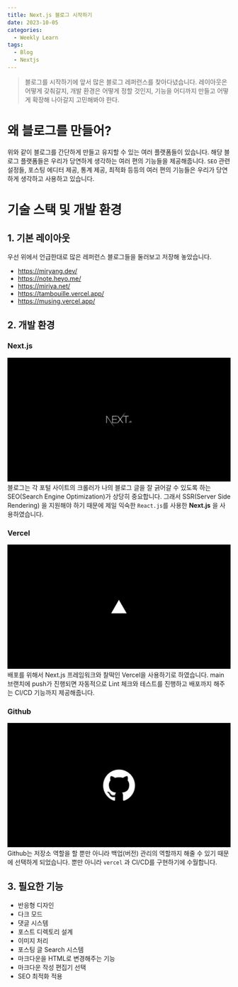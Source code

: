 ```yaml
---
title: Next.js 블로그 시작하기
date: 2023-10-05
categories:
  - Weekly Learn
tags:
  - Blog
  - Nextjs
---
```


> 블로그를 시작하기에 앞서 많은 블로그 레퍼런스를 찾아다녔습니다. 레이아웃은 어떻게 갖춰갈지, 개발 환경은 어떻게 정할 것인지, 기능을 어디까지 만들고 어떻게 확장해 나아갈지 고민해봐야 한다.

# 왜 블로그를 만들어?

위와 같이 블로그를 간단하게 만들고 유지할 수 있는 여러 플랫폼들이 있습니다. 해당 블로그 플랫폼들은 우리가 당연하게 생각하는 여러 편의 기능들을 제공해줍니다. `SEO` 관련 설정들, 포스팅 에디터 제공, 통계 제공, 최적화 등등의 여러 편의 기능들은 우리가 당연하게 생각하고 사용하고 있습니다.

# 기술 스택 및 개발 환경

## 1. 기본 레이아웃

우선 위에서 언급한대로 많은 레퍼런스 블로그들을 둘러보고 저장해 놓았습니다.

- https://miryang.dev/
- https://note.heyo.me/
- https://miriya.net/
- https://tambouille.vercel.app/
- https://musing.vercel.app/

## 2. 개발 환경

### Next.js

![](images/Pasted%20image%2020231005192708.png) 블로그는 각 포털 사이트의 크롤러가 나의 블로그 글을 잘 긁어갈 수 있도록 하는 SEO(Search Engine Optimization)가 상당히 중요합니다. 그래서 SSR(Server Side Rendering) 을 지원해야 하기 때문에 제일 익숙한 `React.js`를 사용한 **Next.js** 을 사용하였습니다.

### Vercel

![](images/Pasted%20image%2020231005192643.png) 배포를 위해서 Next.js 프레임워크와 찰떡인 Vercel을 사용하기로 하였습니다. main 브랜치에 push가 진행되면 자동적으로 Lint 체크와 테스트를 진행하고 배포까지 해주는 CI/CD 기능까지 제공해줍니다.

### Github

![](images/Pasted%20image%2020231005192747.png) Github는 저장소 역할을 할 뿐만 아니라 백업(버전) 관리의 역할까지 해줄 수 있기 때문에 선택하게 되었습니다. 뿐만 아니라 `vercel` 과 CI/CD를 구현하기에 수월합니다.

## 3. 필요한 기능

- 반응형 디자인
- 다크 모드
- 댓글 시스템
- 포스트 디렉토리 설계
- 이미지 처리
- 포스팅 글 Search 시스템
- 마크다운을 HTML로 변경해주는 기능
- 마크다운 작성 편집기 선택
- SEO 최적화 적용
